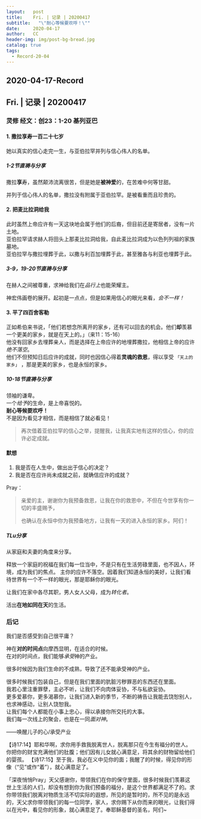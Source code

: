 ```yaml
---
layout:   post
title:    Fri. | 记录 | 20200417
subtitle:   "\"耐心等候要欢呼！\""
date:     2020-04-17
author:   CC
header-img: img/post-bg-bread.jpg
catalog: true
tags:
  - Record-20-04
---
```


## 2020-04-17-Record

## Fri. | 记录 | 20200417

### 灵修 经文：创23：1-20 基列亚巴

#### 1. 撒拉享寿一百二十七岁

她以真实的信心走完一生，与亚伯拉罕并列与信心伟人的名单。

##### 1-2节直祷与分享

撒拉**享**寿，虽然颠沛流离很苦，但是她是**被神爱**的，在苦难中何等甘甜。

并列于信心伟人的名单，撒拉没有附属于亚伯拉罕。是被看重而且珍贵的。

#### 2. 把麦比拉洞给我

此时虽然上帝应许有一天这块地会属于他们的后裔，但目前还是寄居者，没有一片土地。  
亚伯拉罕请求赫人将田头上那麦比拉洞给我，自此麦比拉洞成为以色列列祖的家族墓地。  
亚伯拉罕与撒拉埋葬于此，以撒与利百加埋葬于此，甚至雅各与利亚也埋葬于此。

##### 3-9，19-20节直祷与分享

在赫人之间被尊重，求神给我们在*品行上*也能荣耀主。

神宏伟画卷的展开。起初是一点点，但是如果用信心的眼光来看，*会不一样！*

#### 3. 平了四百舍客勒

正如希伯来书说，「他们若想念所离开的家乡，还有可以回去的机会。他们**却**羡慕一个更美的家乡，就是在天上的。」（来11：15-16）  
他没有回家乡去埋葬亲人，而是选择在上帝应许的地埋葬撒拉，他相信上帝的应许*绝不落空*。  
他们不但预知日后应许的成就，同时也因信心得着**灵魂的救恩**，得以享受 `「天上的家乡」` ，那是更美的家乡，也是永恒的家乡。

##### 10-18节直祷与分享

领袖的谦卑。  
一个*给予*的生命，是上帝喜悦的。  
**耐心等候要欢呼！**  
不是因为看见才相信，而是相信了就必看见！

> 再次借着亚伯拉罕的信心之举，提醒我，让我真实地有这样的信心，你的应许必定成就。

#### 默想

1. 我是否在人生中，做出出于信心的决定？
2. 我是否在应许尚未成就之前，就确信应许的成就？

Pray：

> 亲爱的主，谢谢你为我预备救恩，让我在你的救恩中，不但在今世享有你一切的丰盛赐予，
>
> 也确认在永恒中你为我预备地方，让我有一天的进入永恒的家乡。阿们！

##### TLu分享

从家庭和夫妻的角度来分享。

释放一个家庭的祝福在我们每一位当中，不是只有在生活劳碌里面，也不因人，环境，成为我们的焦点。
主你的应许不落空。因着我们知道永恒的美好，让我们看待世界有一个不一样的眼光，那是耶稣你的眼光。

让我们在家中各尽其职，男人女人父母，成为*转化者*。  

活出**在地如同在天**的生活。

### 后记

我们是否感受到自己很平庸？  

神在**对的时间点**向摩西显明，在适合的时候。  
在对的时间点，我们能够*承受*神的产业。  

很多时候因为我们生命的不成熟，导致了还不能承受神的产业。  

很多时候我们包装自己，但是在我们里面的肮脏污秽罪恶的东西还在里面。  
我若心里注重罪孽，主必不听，让我们不向肉体妥协，不与私欲妥协。  
更多爱慕你，更多渴慕你，让我们进入新的季节，不断的祷告让我能去饶恕别人，也求神感动，让别人饶恕我。  
让我们每个人都能在小事上忠心，得以承接你所交托的大事。  
我们每一次线上的聚会，也是在一同*面对神*。

——唤醒儿子的心/承受产业

【诗17:14】耶和华啊，求你用手救我脱离世人，脱离那只在今生有福分的世人。你把你的财宝充满他们的肚腹；他们因有儿女就心满意足，将其余的财物留给他们的婴孩。
【诗17:15】至于我，我必在义中见你的面；我醒了的时候，得见你的形像（“见”或作“着”），就心满意足了。

「深夜悄悄Pray」天父感谢你，带领我们在你的保守里面，很多时候我们羡慕这世上生活的人们，却没有想到你为我们预备的福分，是这个世界都满足不了的。求你带领我们脱离对物质生活不切实际的遐想，所见的是暂时的，所不见的是永远的，天父求你带领我们的每一位同学，家人，求你赐下从你而来的眼光，让我们得以在光中，看见你的形象，就心满意足了。奉耶稣基督的圣名，阿们~
